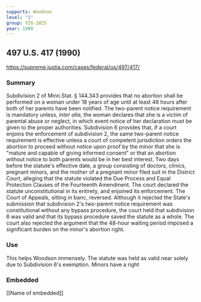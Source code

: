 ```yaml
---
supports: Woodson
level: "1"
group: YIG-2025
year: 1990
---
```

## 497 U.S. 417 (1990)

https://supreme.justia.com/cases/federal/us/497/417/

### Summary

Subdivision 2 of Minn.Stat. § 144.343 provides that no abortion shall be performed on a woman under 18 years of age until at least 48 hours after both of her parents have been notified. The two-parent notice requirement is mandatory unless, _inter alia,_ the woman declares that she is a victim of parental abuse or neglect, in which event notice of her declaration must be given to the proper authorities. Subdivision 6 provides that, if a court enjoins the enforcement of subdivision 2, the same two-parent notice requirement is effective unless a court of competent jurisdiction orders the abortion to proceed without notice upon proof by the minor that she is "mature and capable of giving informed consent" or that an abortion without notice to both parents would be in her best interest. Two days before the statute's effective date, a group consisting of doctors, clinics, pregnant minors, and the mother of a pregnant minor filed suit in the District Court, alleging that the statute violated the Due Process and Equal Protection Clauses of the Fourteenth Amendment. The court declared the statute unconstitutional in its entirety, and enjoined its enforcement. The Court of Appeals, sitting in banc, reversed. Although it rejected the State's submission that subdivision 2's two-parent notice requirement was constitutional without any bypass procedure, the court held that subdivision 6 was valid and that its bypass procedure saved the statute as a whole. The court also rejected the argument that the 48-hour waiting period imposed a significant burden on the minor's abortion right.

### Use

This helps Woodson immensely. The statute was held as valid near solely due to Subdivision 6's exemption. Minors have a right 

### Embedded

[[Name of embedded]]